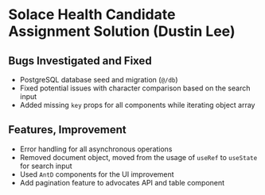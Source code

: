 # Solace Health Candidate Assignment Solution (Dustin Lee)

## Bugs Investigated and Fixed

- PostgreSQL database seed and migration (`@/db`)
- Fixed potential issues with character comparison based on the search input
- Added missing `key` props for all components while iterating object array

## Features, Improvement

- Error handling for all asynchronous operations
- Removed document object, moved from the usage of `useRef` to `useState` for search input
- Used `AntD` components for the UI improvement
- Add pagination feature to advocates API and table component
